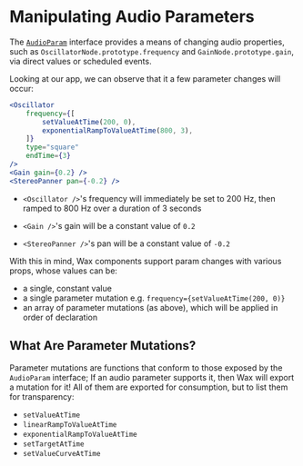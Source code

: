 # Manipulating Audio Parameters

The [`AudioParam`](https://developer.mozilla.org/en-US/docs/Web/API/AudioParam) interface provides a means of changing audio properties, such as `OscillatorNode.prototype.frequency` and `GainNode.prototype.gain`, via direct values or scheduled events.

Looking at our app, we can observe that it a few parameter changes will occur:

```jsx
<Oscillator
    frequency={[
        setValueAtTime(200, 0),
        exponentialRampToValueAtTime(800, 3),
    ]}
    type="square"
    endTime={3}
/>
<Gain gain={0.2} />
<StereoPanner pan={-0.2} />
```

* `<Oscillator />`'s frequency will immediately be set to 200 Hz, then ramped to 800 Hz over a duration of 3 seconds

* `<Gain />`'s gain will be a constant value of `0.2`

* `<StereoPanner />`'s pan will be a constant value of `-0.2`

With this in mind, Wax components support param changes with various props, whose values can be:

* a single, constant value
* a single parameter mutation e.g. `frequency={setValueAtTime(200, 0)}`
* an array of parameter mutations (as above), which will be applied in order of declaration

## What Are Parameter Mutations?

Parameter mutations are functions that conform to those exposed by the `AudioParam` interface; If an audio parameter supports it, then Wax will export a mutation for it! All of them are exported for consumption, but to list them for transparency:

* `setValueAtTime`
* `linearRampToValueAtTime`
* `exponentialRampToValueAtTime`
* `setTargetAtTime`
* `setValueCurveAtTime`
